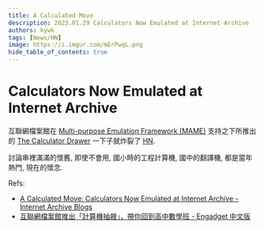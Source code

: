 ```yaml
---
title: A Calculated Move
description: 2023.01.29 Calculators Now Emulated at Internet Archive
authors: kywk
tags: [News/HN]
image: https://i.imgur.com/mErPwqL.png
hide_table_of_contents: true
---
```


Calculators Now Emulated at Internet Archive
============================================

互聯網檔案館在 [Multi-purpose Emulation Framework (MAME)](https://www.mamedev.org/index.php)
支持之下所推出的 [The Calculator Drawer](https://archive.org/details/calculatordrawer)
一下子就炸裂了 [HN](https://news.ycombinator.com/item?id=34566139).

討論串裡滿滿的懷舊, 即使不會用, 國小時的工程計算機, 國中的翻譯機, 都是當年熱門, 現在的懷念.

Refs: 
- [A Calculated Move: Calculators Now Emulated at Internet Archive - Internet Archive Blogs](http://blog.archive.org/2023/01/29/a-calculated-move-calculators-now-emulated-at-internet-archive/)
- [互聯網檔案館推出「計算機抽屜」，帶你回到高中數學班 - Engadget 中文版](https://chinese.engadget.com/the-internet-archives-calculator-drawer-lets-you-relive-high-school-math-class-032209905.html)
